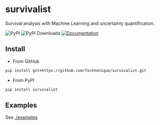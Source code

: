 # survivalist

Survival analysis with Machine Learning and uncertainty quantification.

![PyPI](https://img.shields.io/pypi/v/survivalist)
![PyPI Downloads](https://static.pepy.tech/badge/survivalist)
[![Documentation](https://img.shields.io/badge/documentation-is_here-green)](https://techtonique.github.io/survivalist/)

## Install 

- From GitHub 

```bash
pip install git+https://github.com/Techtonique/survivalist.git
````

- From PyPI

```bash
pip install survivalist
```

## Examples

See [./examples](./examples)
